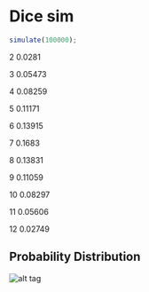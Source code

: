 Dice sim
=================
```javascript
simulate(100000);
```

2 0.0281

3 0.05473

4 0.08259

5 0.11171

6 0.13915

7 0.1683

8 0.13831

9 0.11059

10 0.08297

11 0.05606

12 0.02749

Probability Distribution
--------------

![alt tag](http://mathinsight.org/media/image/image/two_dice_distribution.png)
